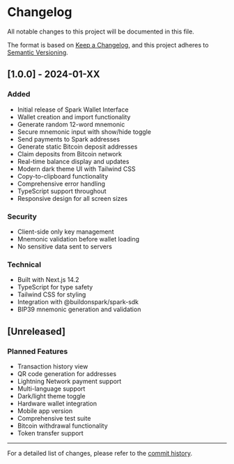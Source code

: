 # Changelog

All notable changes to this project will be documented in this file.

The format is based on [Keep a Changelog](https://keepachangelog.com/en/1.0.0/),
and this project adheres to [Semantic Versioning](https://semver.org/spec/v2.0.0.html).

## [1.0.0] - 2024-01-XX

### Added
- Initial release of Spark Wallet Interface
- Wallet creation and import functionality
- Generate random 12-word mnemonic
- Secure mnemonic input with show/hide toggle
- Send payments to Spark addresses
- Generate static Bitcoin deposit addresses
- Claim deposits from Bitcoin network
- Real-time balance display and updates
- Modern dark theme UI with Tailwind CSS
- Copy-to-clipboard functionality
- Comprehensive error handling
- TypeScript support throughout
- Responsive design for all screen sizes

### Security
- Client-side only key management
- Mnemonic validation before wallet loading
- No sensitive data sent to servers

### Technical
- Built with Next.js 14.2
- TypeScript for type safety
- Tailwind CSS for styling
- Integration with @buildonspark/spark-sdk
- BIP39 mnemonic generation and validation

## [Unreleased]

### Planned Features
- Transaction history view
- QR code generation for addresses
- Lightning Network payment support
- Multi-language support
- Dark/light theme toggle
- Hardware wallet integration
- Mobile app version
- Comprehensive test suite
- Bitcoin withdrawal functionality
- Token transfer support

---

For a detailed list of changes, please refer to the [commit history](https://github.com/yourusername/spark-wallet/commits/main).
